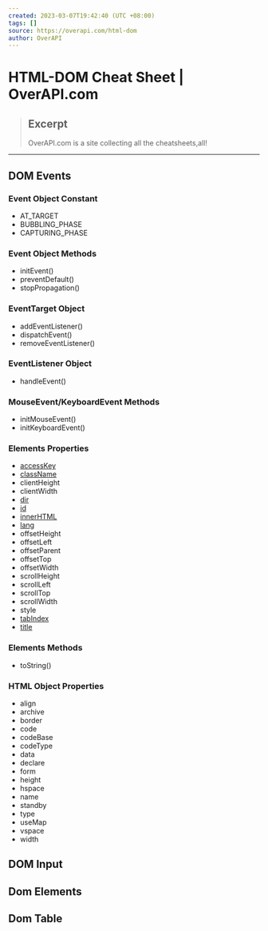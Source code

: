 ```yaml
---
created: 2023-03-07T19:42:40 (UTC +08:00)
tags: []
source: https://overapi.com/html-dom
author: OverAPI
---
```


# HTML-DOM Cheat Sheet | OverAPI.com

> ## Excerpt
> OverAPI.com is a site collecting all the cheatsheets,all!

---
## DOM Events

### Event Object Constant

-   AT\_TARGET
-   BUBBLING\_PHASE
-   CAPTURING\_PHASE

### Event Object Methods

-   initEvent()
-   preventDefault()
-   stopPropagation()

### EventTarget Object

-   addEventListener()
-   dispatchEvent()
-   removeEventListener()

### EventListener Object

-   handleEvent()

### MouseEvent/KeyboardEvent Methods

-   initMouseEvent()
-   initKeyboardEvent()

### Elements Properties

-   [accessKey](https://developer.mozilla.org/en-US/docs/DOM/element.accessKey "Sets or returns an accesskey for an element")
-   [className](https://developer.mozilla.org/en-US/docs/DOM/element.className "Sets or returns the class attribute of an element")
-   clientHeight
-   clientWidth
-   [dir](https://developer.mozilla.org/en-US/docs/DOM/element.dir "Sets or returns the text direction of an element")
-   [id](https://developer.mozilla.org/en-US/docs/DOM/element.id "Sets or returns the id of an element")
-   [innerHTML](https://developer.mozilla.org/en-US/docs/DOM/element.innerHTML "Sets or returns the HTML contents (+text) of an element")
-   [lang](https://developer.mozilla.org/en-US/docs/DOM/element.lang "Sets or returns the language code for an element")
-   offsetHeight
-   offsetLeft
-   offsetParent
-   offsetTop
-   offsetWidth
-   scrollHeight
-   scrollLeft
-   scrollTop
-   scrollWidth
-   style
-   [tabIndex](https://developer.mozilla.org/en-US/docs/DOM/element.tabIndex "Sets or returns the tab order of an element")
-   [title](https://developer.mozilla.org/en-US/docs/DOM/element.title "Sets or returns the title attribute of an element")

### Elements Methods

-   toString()

### HTML Object Properties

-   align
-   archive
-   border
-   code
-   codeBase
-   codeType
-   data
-   declare
-   form
-   height
-   hspace
-   name
-   standby
-   type
-   useMap
-   vspace
-   width

## DOM Input

## Dom Elements

## Dom Table
